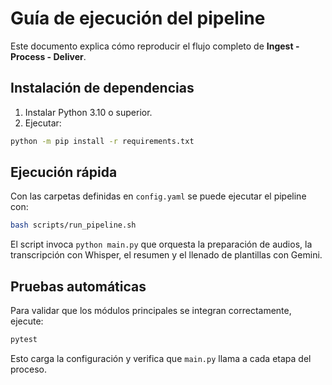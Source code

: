 # Guía de ejecución del pipeline

Este documento explica cómo reproducir el flujo completo de **Ingest - Process - Deliver**.

## Instalación de dependencias

1. Instalar Python 3.10 o superior.
2. Ejecutar:

```bash
python -m pip install -r requirements.txt
```

## Ejecución rápida

Con las carpetas definidas en `config.yaml` se puede ejecutar el pipeline con:

```bash
bash scripts/run_pipeline.sh
```

El script invoca `python main.py` que orquesta la preparación de audios, la transcripción con Whisper, el resumen y el llenado de plantillas con Gemini.

## Pruebas automáticas

Para validar que los módulos principales se integran correctamente, ejecute:

```bash
pytest
```

Esto carga la configuración y verifica que `main.py` llama a cada etapa del proceso.
